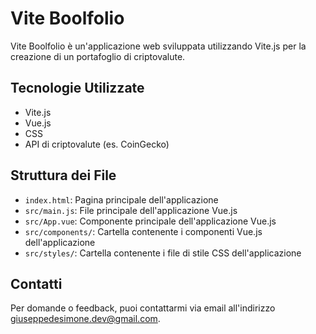 # Vite Boolfolio

Vite Boolfolio è un'applicazione web sviluppata utilizzando Vite.js per la creazione di un portafoglio di criptovalute.

## Tecnologie Utilizzate

- Vite.js
- Vue.js
- CSS
- API di criptovalute (es. CoinGecko)

## Struttura dei File

- `index.html`: Pagina principale dell'applicazione
- `src/main.js`: File principale dell'applicazione Vue.js
- `src/App.vue`: Componente principale dell'applicazione Vue.js
- `src/components/`: Cartella contenente i componenti Vue.js dell'applicazione
- `src/styles/`: Cartella contenente i file di stile CSS dell'applicazione

## Contatti

Per domande o feedback, puoi contattarmi via email all'indirizzo giuseppedesimone.dev@gmail.com.

